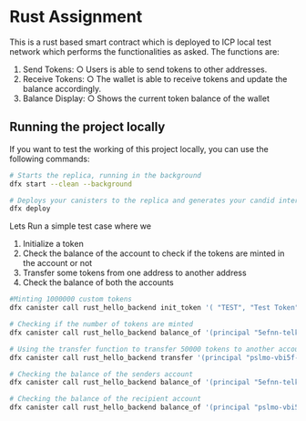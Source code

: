 # Rust Assignment

This is a rust based smart contract which is deployed to ICP local test network which performs the functionalities as asked.
The functions are:
1. Send Tokens:
○ Users is able to send tokens to other addresses.
2. Receive Tokens:
○ The wallet is able to receive tokens and update the balance
accordingly.
3. Balance Display:
○ Shows the current token balance of the wallet


## Running the project locally

If you want to test the working of this project locally, you can use the following commands:

```bash
# Starts the replica, running in the background
dfx start --clean --background

# Deploys your canisters to the replica and generates your candid interface
dfx deploy

```

Lets Run a simple test case where we
1) Initialize a token
2) Check the balance of the account to check if the tokens are minted in the account or not
3) Transfer some tokens from one address to another address
4) Check the balance of both the accounts
```bash
#Minting 1000000 custom tokens 
dfx canister call rust_hello_backend init_token '( "TEST", "Test Token", 1000000, 8 )'

# Checking if the number of tokens are minted
dfx canister call rust_hello_backend balance_of '(principal "5efnn-telku-74vvo-k7d22-adlyf-p4kkz-ehcns-3dxsp-s5x5m-okk6e-yae")'

# Using the transfer function to transfer 50000 tokens to another account
dfx canister call rust_hello_backend transfer '(principal "pslmo-vbi5f-lrz6s-m5ocl-a75r3-7vszq-kn64o-4ucje-hfud5-aeiaf-kae", 50000)'

# Checking the balance of the senders account
dfx canister call rust_hello_backend balance_of '(principal "5efnn-telku-74vvo-k7d22-adlyf-p4kkz-ehcns-3dxsp-s5x5m-okk6e-yae")'

# Checking the balance of the recipient account
dfx canister call rust_hello_backend balance_of '(principal "pslmo-vbi5f-lrz6s-m5ocl-a75r3-7vszq-kn64o-4ucje-hfud5-aeiaf-kae")'

```
